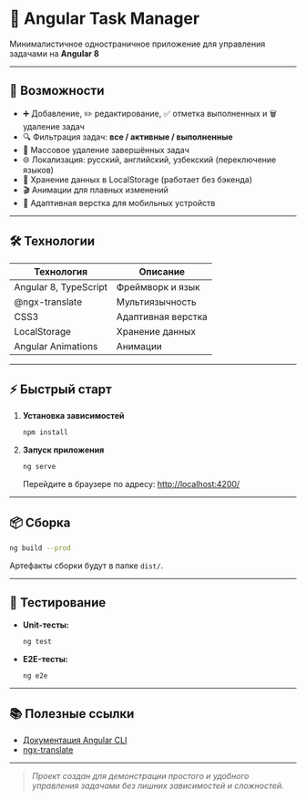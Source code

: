 # 📝 Angular Task Manager

Минималистичное одностраничное приложение для управления задачами на **Angular 8**

---

## 🚀 Возможности

- ➕ Добавление, ✏️ редактирование, ✅ отметка выполненных и 🗑️ удаление задач
- 🔍 Фильтрация задач: **все / активные / выполненные**
- 🧹 Массовое удаление завершённых задач
- 🌐 Локализация: русский, английский, узбекский (переключение языков)
- 💾 Хранение данных в LocalStorage (работает без бэкенда)
- 🎬 Анимации для плавных изменений
- 📱 Адаптивная верстка для мобильных устройств

---

## 🛠️ Технологии

| Технология         | Описание                        |
|--------------------|---------------------------------|
| Angular 8, TypeScript | Фреймворк и язык               |
| @ngx-translate     | Мультиязычность                 |
| CSS3               | Адаптивная верстка              |
| LocalStorage       | Хранение данных                 |
| Angular Animations | Анимации                        |

---

## ⚡ Быстрый старт

1. **Установка зависимостей**
   ```bash
   npm install
   ```
2. **Запуск приложения**
   ```bash
   ng serve
   ```
   Перейдите в браузере по адресу: [http://localhost:4200/](http://localhost:4200/)

---

## 📦 Сборка

```bash
ng build --prod
```
Артефакты сборки будут в папке `dist/`.

---

## 🧪 Тестирование

- **Unit-тесты:**
  ```bash
  ng test
  ```
- **E2E-тесты:**
  ```bash
  ng e2e
  ```

---

## 📚 Полезные ссылки

- [Документация Angular CLI](https://angular.io/cli)
- [ngx-translate](https://github.com/ngx-translate/core)

---

> _Проект создан для демонстрации простого и удобного управления задачами без лишних зависимостей и сложностей._
